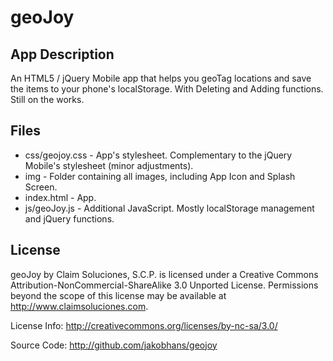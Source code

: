 geoJoy
======

App Description
---------------

An HTML5 / jQuery Mobile app that helps you geoTag locations and save the items to your phone's localStorage. With Deleting and Adding functions. Still on the works.

Files
-----

+ css/geojoy.css - App's stylesheet. Complementary to the jQuery Mobile's stylesheet (minor adjustments).
+ img - Folder containing all images, including App Icon and Splash Screen.
+ index.html - App.
+ js/geoJoy.js - Additional JavaScript. Mostly localStorage management and jQuery functions.

License
-------

geoJoy by Claim Soluciones, S.C.P. is licensed under a Creative Commons Attribution-NonCommercial-ShareAlike 3.0 Unported License.
Permissions beyond the scope of this license may be available at http://www.claimsoluciones.com.

License Info: http://creativecommons.org/licenses/by-nc-sa/3.0/

Source Code: http://github.com/jakobhans/geojoy
